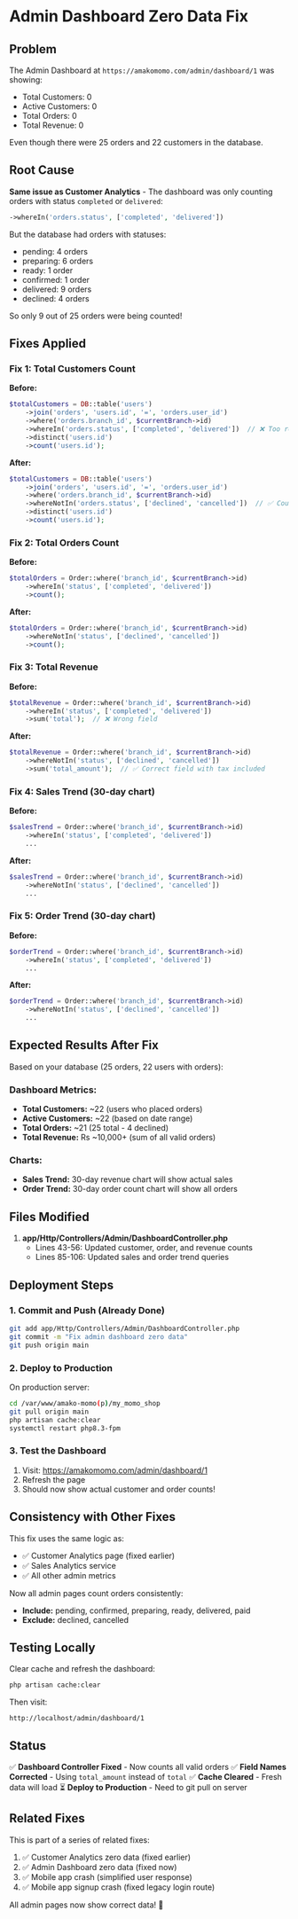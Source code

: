 # Admin Dashboard Zero Data Fix

## Problem

The Admin Dashboard at `https://amakomomo.com/admin/dashboard/1` was showing:
- Total Customers: 0
- Active Customers: 0  
- Total Orders: 0
- Total Revenue: 0

Even though there were 25 orders and 22 customers in the database.

## Root Cause

**Same issue as Customer Analytics** - The dashboard was only counting orders with status `completed` or `delivered`:

```php
->whereIn('orders.status', ['completed', 'delivered'])
```

But the database had orders with statuses:
- pending: 4 orders
- preparing: 6 orders
- ready: 1 order
- confirmed: 1 order
- delivered: 9 orders
- declined: 4 orders

So only 9 out of 25 orders were being counted!

## Fixes Applied

### Fix 1: Total Customers Count

**Before:**
```php
$totalCustomers = DB::table('users')
    ->join('orders', 'users.id', '=', 'orders.user_id')
    ->where('orders.branch_id', $currentBranch->id)
    ->whereIn('orders.status', ['completed', 'delivered'])  // ❌ Too restrictive
    ->distinct('users.id')
    ->count('users.id');
```

**After:**
```php
$totalCustomers = DB::table('users')
    ->join('orders', 'users.id', '=', 'orders.user_id')
    ->where('orders.branch_id', $currentBranch->id)
    ->whereNotIn('orders.status', ['declined', 'cancelled'])  // ✅ Count all valid orders
    ->distinct('users.id')
    ->count('users.id');
```

### Fix 2: Total Orders Count

**Before:**
```php
$totalOrders = Order::where('branch_id', $currentBranch->id)
    ->whereIn('status', ['completed', 'delivered'])
    ->count();
```

**After:**
```php
$totalOrders = Order::where('branch_id', $currentBranch->id)
    ->whereNotIn('status', ['declined', 'cancelled'])
    ->count();
```

### Fix 3: Total Revenue

**Before:**
```php
$totalRevenue = Order::where('branch_id', $currentBranch->id)
    ->whereIn('status', ['completed', 'delivered'])
    ->sum('total');  // ❌ Wrong field
```

**After:**
```php
$totalRevenue = Order::where('branch_id', $currentBranch->id)
    ->whereNotIn('status', ['declined', 'cancelled'])
    ->sum('total_amount');  // ✅ Correct field with tax included
```

### Fix 4: Sales Trend (30-day chart)

**Before:**
```php
$salesTrend = Order::where('branch_id', $currentBranch->id)
    ->whereIn('status', ['completed', 'delivered'])
    ...
```

**After:**
```php
$salesTrend = Order::where('branch_id', $currentBranch->id)
    ->whereNotIn('status', ['declined', 'cancelled'])
    ...
```

### Fix 5: Order Trend (30-day chart)

**Before:**
```php
$orderTrend = Order::where('branch_id', $currentBranch->id)
    ->whereIn('status', ['completed', 'delivered'])
    ...
```

**After:**
```php
$orderTrend = Order::where('branch_id', $currentBranch->id)
    ->whereNotIn('status', ['declined', 'cancelled'])
    ...
```

## Expected Results After Fix

Based on your database (25 orders, 22 users with orders):

### Dashboard Metrics:
- **Total Customers:** ~22 (users who placed orders)
- **Active Customers:** ~22 (based on date range)
- **Total Orders:** ~21 (25 total - 4 declined)
- **Total Revenue:** Rs ~10,000+ (sum of all valid orders)

### Charts:
- **Sales Trend:** 30-day revenue chart will show actual sales
- **Order Trend:** 30-day order count chart will show all orders

## Files Modified

1. **app/Http/Controllers/Admin/DashboardController.php**
   - Lines 43-56: Updated customer, order, and revenue counts
   - Lines 85-106: Updated sales and order trend queries

## Deployment Steps

### 1. Commit and Push (Already Done)
```bash
git add app/Http/Controllers/Admin/DashboardController.php
git commit -m "Fix admin dashboard zero data"
git push origin main
```

### 2. Deploy to Production
On production server:
```bash
cd /var/www/amako-momo(p)/my_momo_shop
git pull origin main
php artisan cache:clear
systemctl restart php8.3-fpm
```

### 3. Test the Dashboard
1. Visit: https://amakomomo.com/admin/dashboard/1
2. Refresh the page
3. Should now show actual customer and order counts!

## Consistency with Other Fixes

This fix uses the same logic as:
- ✅ Customer Analytics page (fixed earlier)
- ✅ Sales Analytics service  
- ✅ All other admin metrics

Now all admin pages count orders consistently:
- **Include:** pending, confirmed, preparing, ready, delivered, paid
- **Exclude:** declined, cancelled

## Testing Locally

Clear cache and refresh the dashboard:
```bash
php artisan cache:clear
```

Then visit:
```
http://localhost/admin/dashboard/1
```

## Status

✅ **Dashboard Controller Fixed** - Now counts all valid orders
✅ **Field Names Corrected** - Using `total_amount` instead of `total`
✅ **Cache Cleared** - Fresh data will load
⏳ **Deploy to Production** - Need to git pull on server

## Related Fixes

This is part of a series of related fixes:
1. ✅ Customer Analytics zero data (fixed earlier)
2. ✅ Admin Dashboard zero data (fixed now)
3. ✅ Mobile app crash (simplified user response)
4. ✅ Mobile app signup crash (fixed legacy login route)

All admin pages now show correct data! 🎉

